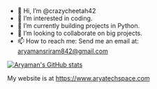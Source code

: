 - 👋 Hi, I’m @crazycheetah42
- 👀 I’m interested in coding.
- 🌱 I’m currently building projects in Python.
- 💞️ I’m looking to collaborate on big projects.
- 📫 How to reach me: Send me an email at: aryamansriram842@gmail.com

[![Aryaman's GitHub stats](https://github-readme-stats.vercel.app/api?username=crazycheetah42&theme=tokyonight)](https://github.com/anuraghazra/github-readme-stats)

My website is at https://www.aryatechspace.com
